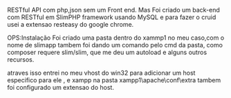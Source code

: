 RESTful API com php,json sem um Front end.
Mas Foi criado um back-end com RESTful em SlimPHP framework usando MySQL e para fazer o cruid usei a extensao resteasy do google chrome.

OPS:Instalação
Foi criado uma pasta dentro do xammp1 no meu caso,com o nome de slimapp tambem foi dando um comando pelo cmd  da pasta, como composer requere slim/slim,
que me deu um autoload e alguns outros recursos.

atraves isso entrei no meu vhost do win32 para adicionar um host especifico para ele , e xampp na pasta xampp1\apache\conf\extra tambem foi configurado um 
extensao do host.
```
